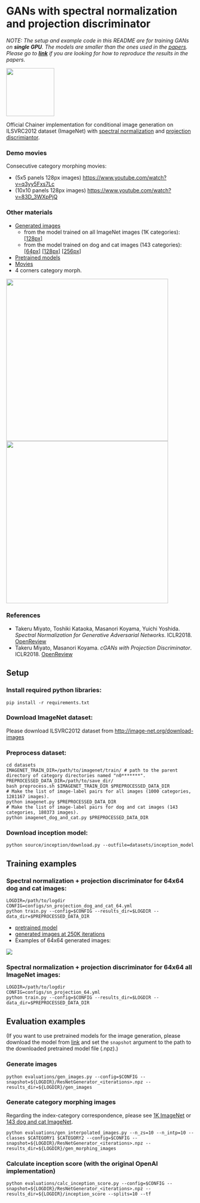 [//]: <links>
[sngans]: https://openreview.net/forum?id=B1QRgziT-
[pcgans]: https://openreview.net/forum?id=ByS1VpgRZ

# GANs with spectral normalization and projection discriminator
*NOTE: The setup and example code in this README are for training GANs on **single GPU**.*
*The models are smaller than the ones used in the [papers](https://github.com/pfnet-research/sngan_projection/#references).*
*Please go to [**link**](https://github.com/pfnet-research/sngan_projection/blob/master/README_paper.md) if you are looking for how to reproduce the results in the papers.* 

<img src="https://github.com/pfnet-research/sngan_projection/blob/master/demo/dog_and_cat_1x1_long.gif" width="128">

Official Chainer implementation for conditional image generation on ILSVRC2012 dataset (ImageNet) with [spectral normalization][sngans] and [projection discrimiantor][pcgans]. 

### Demo movies

Consecutive category morphing movies:
- (5x5 panels 128px images) https://www.youtube.com/watch?v=q3yy5Fxs7Lc  
- (10x10 panels 128px images) https://www.youtube.com/watch?v=83D_3WXpPjQ

### Other materials
- [Generated images](https://drive.google.com/drive/folders/1ZzQctZ-loDf9wHJHX90xNN02-_BCYtB-?usp=sharing)
  - from the model trained on all ImageNet images (1K categories): [[128px]](https://drive.google.com/drive/folders/1Mr-fYW0-9QbwKYlIaiFUtgcN6n9qhY8l?usp=sharing)
  - from the model trained on dog and cat images (143 categories): [[64px]](https://drive.google.com/drive/folders/1RVJCDrSSHaoHKiSP9iCaiiimQoq42rQu?usp=sharing) [[128px]](https://drive.google.com/drive/folders/1yA3xWJqWRvhnhkvJsKF3Xbb-2LO4JrJw?usp=sharing) [[256px]](https://drive.google.com/drive/folders/1ejixDbK5gMtuPltr8kY_dIqMwsqGzt6a?usp=sharing)
- [Pretrained models](https://drive.google.com/drive/folders/1xZoL48uFOCnTxNGdknEYqE5YX0ZyoUej?usp=sharing)
- [Movies](https://drive.google.com/drive/folders/1yhV8_VbOcs2rkiMTstO4RHqp4YRnzg6c?usp=sharing)
- 4 corners category morph.

<img src="https://github.com/pfnet-research/sngan_projection/blob/master/demo/interpolated_images_4.png" width="432"> <img src="https://github.com/pfnet-research/sngan_projection/blob/master/demo/interpolated_images_24.png" width="432">

### References
- Takeru Miyato, Toshiki Kataoka, Masanori Koyama, Yuichi Yoshida. *Spectral Normalization for Generative Adversarial Networks*. ICLR2018. [OpenReview][sngans]
- Takeru Miyato, Masanori Koyama. *cGANs with Projection Discriminator*. ICLR2018. [OpenReview][pcgans]

## Setup

### Install required python libraries:

`pip install -r requirements.txt`
### Download ImageNet dataset:
Please download ILSVRC2012 dataset from http://image-net.org/download-images

### Preprocess dataset:
```
cd datasets
IMAGENET_TRAIN_DIR=/path/to/imagenet/train/ # path to the parent directory of category directories named "n0*******".
PREPROCESSED_DATA_DIR=/path/to/save_dir/
bash preprocess.sh $IMAGENET_TRAIN_DIR $PREPROCESSED_DATA_DIR
# Make the list of image-label pairs for all images (1000 categories, 1281167 images).
python imagenet.py $PREPROCESSED_DATA_DIR
# Make the list of image-label pairs for dog and cat images (143 categories, 180373 images). 
python imagenet_dog_and_cat.py $PREPROCESSED_DATA_DIR
```
### Download inception model: 

`python source/inception/download.py --outfile=datasets/inception_model`

## Training examples

### Spectral normalization + projection discriminator for 64x64 dog and cat images:
```
LOGDIR=/path/to/logdir
CONFIG=configs/sn_projection_dog_and_cat_64.yml
python train.py --config=$CONFIG --results_dir=$LOGDIR --data_dir=$PREPROCESSED_DATA_DIR
```
- [pretrained model](https://drive.google.com/drive/folders/1KfhQo84fvWUtYQlRVAWf0nswf6X1nawh?usp=sharing)
- [generated images at 250K iterations](https://drive.google.com/drive/u/1/folders/1RVJCDrSSHaoHKiSP9iCaiiimQoq42rQu)
- Examples of 64x64 generated images:
<img src="https://github.com/pfnet-research/sngan_projection/blob/master/demo/images_dog_and_cat_64.jpg">

### Spectral normalization + projection discriminator for 64x64 all ImageNet images:
```
LOGDIR=/path/to/logdir
CONFIG=configs/sn_projection_64.yml
python train.py --config=$CONFIG --results_dir=$LOGDIR --data_dir=$PREPROCESSED_DATA_DIR
```

## Evaluation examples
(If you want to use pretrained models for the image generation, please download the model from [link](https://drive.google.com/drive/folders/1xZoL48uFOCnTxNGdknEYqE5YX0ZyoUej?usp=sharing) and set the `snapshot` argument to the path to the downloaded pretrained model file (.npz).)

### Generate images
```
python evaluations/gen_images.py --config=$CONFIG --snapshot=${LOGDIR}/ResNetGenerator_<iterations>.npz --results_dir=${LOGDIR}/gen_images
```

### Generate category morphing images
Regarding the index-category correspondence, please see [1K ImageNet](https://drive.google.com/drive/u/1/folders/1Mr-fYW0-9QbwKYlIaiFUtgcN6n9qhY8l) or [143 dog and cat ImageNet](https://drive.google.com/drive/u/1/folders/1yA3xWJqWRvhnhkvJsKF3Xbb-2LO4JrJw).
```
python evaluations/gen_interpolated_images.py --n_zs=10 --n_intp=10 --classes $CATEGORY1 $CATEGORY2 --config=$CONFIG --snapshot=${LOGDIR}/ResNetGenerator_<iterations>.npz --results_dir=${LOGDIR}/gen_morphing_images
```

### Calculate inception score (with the original OpenAI implementation)
```
python evaluations/calc_inception_score.py --config=$CONFIG --snapshot=${LOGDIR}/ResNetGenerator_<iterations>.npz --results_dir=${LOGDIR}/inception_score --splits=10 --tf
```

